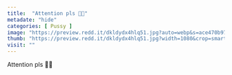 ```yaml
---
title:  "Attention pls 🥺🥰"
metadate: "hide"
categories: [ Pussy ]
image: "https://preview.redd.it/dkldydx4hlq51.jpg?auto=webp&s=ace470b9705ab75ca557c4db4b82fff52a432a37"
thumb: "https://preview.redd.it/dkldydx4hlq51.jpg?width=1080&crop=smart&auto=webp&s=d850497caba420938b066f880513b036c95ac99d"
visit: ""
---
```

Attention pls 🥺🥰
